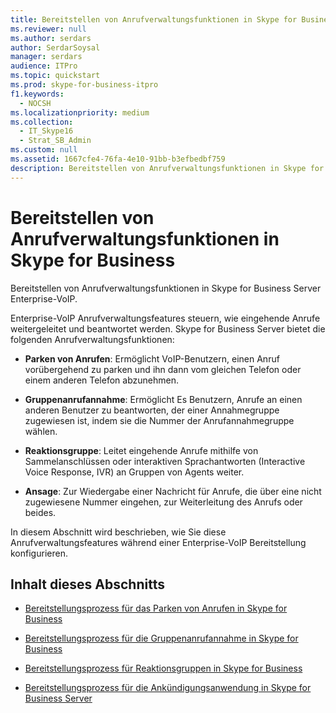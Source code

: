 ```yaml
---
title: Bereitstellen von Anrufverwaltungsfunktionen in Skype for Business
ms.reviewer: null
ms.author: serdars
author: SerdarSoysal
manager: serdars
audience: ITPro
ms.topic: quickstart
ms.prod: skype-for-business-itpro
f1.keywords:
  - NOCSH
ms.localizationpriority: medium
ms.collection:
  - IT_Skype16
  - Strat_SB_Admin
ms.custom: null
ms.assetid: 1667cfe4-76fa-4e10-91bb-b3efbedbf759
description: Bereitstellen von Anrufverwaltungsfunktionen in Skype for Business Server Enterprise-VoIP.
---
```


# <a name="deploy-call-management-features-in-skype-for-business"></a>Bereitstellen von Anrufverwaltungsfunktionen in Skype for Business
 
Bereitstellen von Anrufverwaltungsfunktionen in Skype for Business Server Enterprise-VoIP.
  
Enterprise-VoIP Anrufverwaltungsfeatures steuern, wie eingehende Anrufe weitergeleitet und beantwortet werden. Skype for Business Server bietet die folgenden Anrufverwaltungsfunktionen: 
  
- **Parken von Anrufen**: Ermöglicht VoIP-Benutzern, einen Anruf vorübergehend zu parken und ihn dann vom gleichen Telefon oder einem anderen Telefon abzunehmen.
    
- **Gruppenanrufannahme**: Ermöglicht Es Benutzern, Anrufe an einen anderen Benutzer zu beantworten, der einer Annahmegruppe zugewiesen ist, indem sie die Nummer der Anrufannahmegruppe wählen.
    
- **Reaktionsgruppe**: Leitet eingehende Anrufe mithilfe von Sammelanschlüssen oder interaktiven Sprachantworten (Interactive Voice Response, IVR) an Gruppen von Agents weiter.
    
- **Ansage**: Zur Wiedergabe einer Nachricht für Anrufe, die über eine nicht zugewiesene Nummer eingehen, zur Weiterleitung des Anrufs oder beides.
    
In diesem Abschnitt wird beschrieben, wie Sie diese Anrufverwaltungsfeatures während einer Enterprise-VoIP Bereitstellung konfigurieren.
  
## <a name="in-this-section"></a>Inhalt dieses Abschnitts

- [Bereitstellungsprozess für das Parken von Anrufen in Skype for Business](deployment-process-for-call-park.md)
    
- [Bereitstellungsprozess für die Gruppenanrufannahme in Skype for Business](deployment-process-for-group-call-pickup.md)
    
- [Bereitstellungsprozess für Reaktionsgruppen in Skype for Business](deployment-process-for-response-group.md)
    
- [Bereitstellungsprozess für die Ankündigungsanwendung in Skype for Business Server](deployment-process-for-the-announcement-application.md)
    

